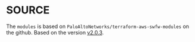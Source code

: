 # SOURCE

The `modules` is based on `PaloAltoNetworks/terraform-aws-swfw-modules` on the github.
Based on the version [v2.0.3](https://github.com/PaloAltoNetworks/terraform-aws-swfw-modules/archive/refs/tags/v2.0.3.tar.gz).

